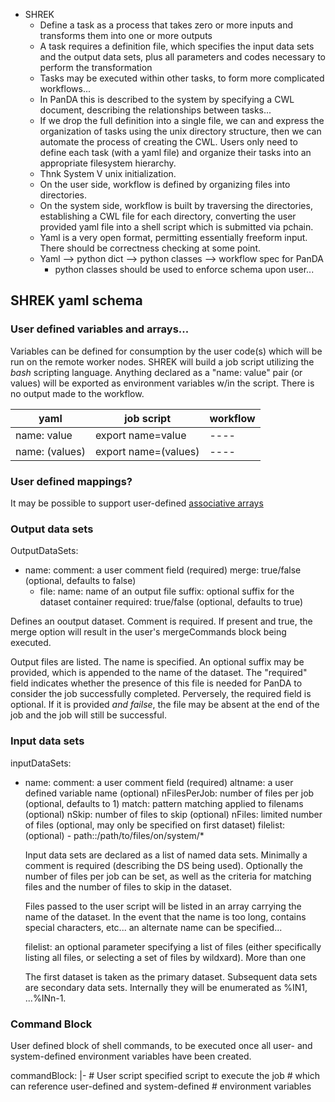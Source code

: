 - SHREK
	- Define a task as a process that takes zero or more inputs and transforms them into one or more outputs
	- A task requires a definition file, which specifies the input data sets and the output data sets, plus all parameters and codes necessary to perform the transformation
	- Tasks may be executed within other tasks, to form more complicated workflows...
	- In PanDA this is described to the system by specifying a CWL document, describing the relationships between tasks...
	- If we drop the full definition into a single file, we can and express the organization of tasks using the unix directory structure, then we can automate the process of creating the CWL.  Users only need to define each task (with a yaml file) and organize their tasks into an appropriate filesystem hierarchy.
	- Thnk System V unix initialization.
	- On the user side, workflow is defined by organizing files into directories.
	- On the system side, workflow is built by traversing the directories, establishing a CWL file for each directory, converting the user provided yaml file into a shell script which is submitted via pchain.
	- Yaml is a very open format, permitting essentially freeform input.  There should be correctness checking at some point.
	- Yaml --> python dict --> python classes --> workflow spec for PanDA
		- python classes should be used to enforce schema upon user...

## SHREK yaml schema

### User defined variables and arrays...

Variables can be defined for consumption by the user code(s) which will be run on the remote worker nodes.  SHREK will build a job script utilizing the *bash* scripting language.  Anything declared as a "name: value" pair (or values) will be exported as environment variables w/in the script.  There is no output made to the workflow.

| yaml | job script | workflow |
| -----| -------------| --------|
| name: value | export name=value | ---- |
| name: (values) | export name=(values) | ---- |

### User defined mappings?
It may be possible to support user-defined [associative arrays](https://stackoverflow.com/questions/688849/associative-arrays-in-shell-scripts)

### Output data sets
OutputDataSets:
- name:
     comment: a user comment field (required)
	 merge: true/false (optional, defaults to false)
	 - file:
	      name: name of an output file
		  suffix: optional suffix for the dataset container
	      required: true/false (optional, defaults to true)

Defines an ooutput dataset.  Comment is required.  If present and true, the merge option will result in the user's mergeCommands block being executed.

Output files are listed.  The name is specified.  An optional suffix may be provided, which is appended to the name of the dataset.  The "required" field indicates whether the presence of this file is needed for PanDA to consider the job successfully completed.  Perversely, the required field is optional.  If it is provided *and failse*, the file may be absent at the end of the job and the job will still be successful.


### Input data sets
inputDataSets:
- name: 
     comment: a user comment field (required)
	 altname: a user defined variable name (optional)
     nFilesPerJob: number of files per job (optional, defaults to 1)
     match: pattern matching applied to filenams (optional)
     nSkip: number of files to skip (optional)
	 nFiles: limited number of files (optional, may only be specified on first dataset)
	 filelist: (optional)
	   - path::/path/to/files/on/system/*
	 
  Input data sets are declared as a list of named data sets.  Minimally a comment is required (describing the DS being used).  Optionally the number of files per job can be set, as well as the criteria for matching files and the number of files to skip in the dataset.
  
  Files passed to the user script will be listed in an array carrying the name of the dataset.  In the event that the name is too long, contains special characters, etc...  an alternate name can be specified... 
  
  filelist: an optional parameter specifying a list of files (either specifically listing all files, or selecting a set of files by wildxard).  More than one 
  
  The first dataset is taken as the primary dataset.  Subsequent data sets are secondary data sets.  Internally they will be enumerated as %IN1, ...%INn-1.
  
### Command Block

User defined block of shell commands, to be executed once all user- and system-defined environment variables have been created.  

commandBlock: |-
    \# User script specified script to execute the job
	\# which can reference user-defined and system-defined
	\# environment variables
	
